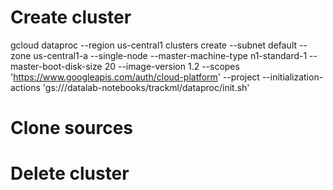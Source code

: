 # Create cluster

 gcloud dataproc --region us-central1 clusters create <CLUSTER> --subnet default --zone us-central1-a --single-node --master-machine-type n1-standard-1 --master-boot-disk-size 20 --image-version 1.2 --scopes 'https://www.googleapis.com/auth/cloud-platform' --project <PROJECT> --initialization-actions 'gs://<BUCKET>/datalab-notebooks/trackml/dataproc/init.sh'


# Clone sources
# Delete cluster

